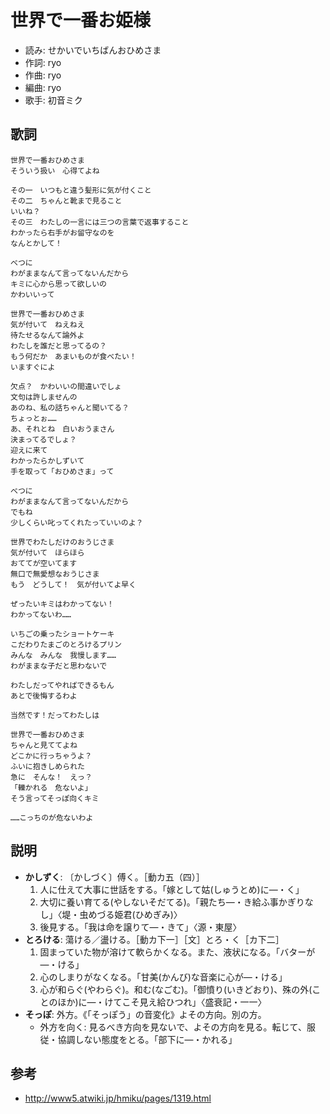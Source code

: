 世界で一番お姫様
=================

- 読み: せかいでいちばんおひめさま
- 作詞: ryo
- 作曲: ryo
- 編曲: ryo
- 歌手: 初音ミク 


歌詞
-----

    世界で一番おひめさま　
    そういう扱い　心得てよね

    その一　いつもと違う髪形に気が付くこと
    その二　ちゃんと靴まで見ること　
    いいね？
    その三　わたしの一言には三つの言葉で返事すること
    わかったら右手がお留守なのを　
    なんとかして！

    べつに
    わがままなんて言ってないんだから
    キミに心から思って欲しいの　
    かわいいって

    世界で一番おひめさま
    気が付いて　ねえねえ
    待たせるなんて論外よ
    わたしを誰だと思ってるの？
    もう何だか　あまいものが食べたい！
    いますぐによ

    欠点？　かわいいの間違いでしょ
    文句は許しませんの
    あのね、私の話ちゃんと聞いてる？
    ちょっとぉ……
    あ、それとね　白いおうまさん　
    決まってるでしょ？
    迎えに来て
    わかったらかしずいて　
    手を取って「おひめさま」って

    べつに　
    わがままなんて言ってないんだから
    でもね　
    少しくらい叱ってくれたっていいのよ？

    世界でわたしだけのおうじさま
    気が付いて　ほらほら　
    おててが空いてます
    無口で無愛想なおうじさま
    もう　どうして！　気が付いてよ早く

    ぜったいキミはわかってない！　
    わかってないわ……

    いちごの乗ったショートケーキ
    こだわりたまごのとろけるプリン
    みんな　みんな　我慢します……
    わがままな子だと思わないで

    わたしだってやればできるもん
    あとで後悔するわよ

    当然です！だってわたしは

    世界で一番おひめさま　
    ちゃんと見ててよね　
    どこかに行っちゃうよ？
    ふいに抱きしめられた　
    急に　そんな！　えっ？
    「轢かれる　危ないよ」　
    そう言ってそっぽ向くキミ

    ……こっちのが危ないわよ


説明
-----

- **かしずく**: 〔かしづく〕傅く。［動カ五（四）］
    1. 人に仕えて大事に世話をする。「嫁として姑(しゅうとめ)に―・く」
    2. 大切に養い育てる(やしないそだてる)。「親たち―・き給ふ事かぎりなし」〈堤・虫めづる姫君(ひめぎみ)〉
    3. 後見する。「我は命を譲りて―・きて」〈源・東屋〉
- **とろける**: 蕩ける／盪ける。［動カ下一］［文］とろ・く［カ下二］
    1. 固まっていた物が溶けて軟らかくなる。また、液状になる。「バターが―・ける」
    2. 心のしまりがなくなる。「甘美(かんび)な音楽に心が―・ける」
    3. 心が和らぐ(やわらぐ)。和む(なごむ)。「御憤り(いきどおり)、殊の外(ことのほか)に―・けてこそ見え給ひつれ」〈盛衰記・一一〉
- **そっぽ**: 外方。《「そっぽう」の音変化》よその方向。別の方。
    - 外方を向く: 見るべき方向を見ないで、よその方向を見る。転じて、服従・協調しない態度をとる。「部下に―・かれる」


参考
-----

- <http://www5.atwiki.jp/hmiku/pages/1319.html>

